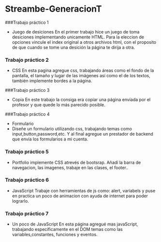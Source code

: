 # Streambe-GeneracionT

###Trabajo práctico 1
- Juego de desiciones
En el primer trabajo hice un juego de toma desiciones implementando unicamente HTML. Para la eleccion de opciones vincule el index original a otros archivos html, con el proposito de que cuando se tome una desición la página te dirija a otra.

### Trabajo práctico 2 
- CSS
En esta pagina agregue css, trabajando áreas como el fondo de la pantalla, el tamaño y lugar de las imágenes así como el de los textos, también implemente bordes a la página.

###Trabajo práctico 3
- Copia
En este trabajo la consiga era copiar una página enviada por el profesor y que quede lo más parecido posible.

###Trabajo práctico 4
- Formulario
- Diseñe un formulario utilizando css, trabajando temas como input,button,password,etc. Y al final agregue un prestador de backend que envía los formularios a mi cuenta.

### Trabajo práctico 5
- Portfolio
implemente CSS atrevés de bootsrap. Añadí la barra de navegacion, las imagenes, trabaje en las clases, el footer..

### Trabajo práctico 6
- JavaScript
  Trabaje con herramientas de js como: alert, variabels y puse en practica un poco de animacion con ayuda de internet para poder lograrlo.

### Trabajo práctico 7
- Un poco de JavaScript
En esta página agregué mas javaScript, trabajando especificamente en el DOM temas como las variables,constantes, funciones y eventos.

